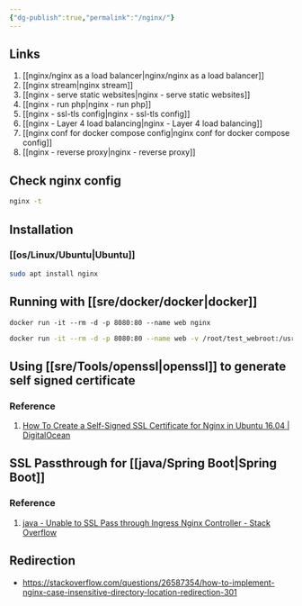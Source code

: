 ```yaml
---
{"dg-publish":true,"permalink":"/nginx/"}
---
```



## Links

1. [[nginx/nginx as a load balancer\|nginx/nginx as a load balancer]]
2. [[nginx stream\|nginx stream]]
3. [[nginx - serve static websites\|nginx - serve static websites]]
4. [[nginx - run php\|nginx - run php]]
5. [[nginx - ssl-tls config\|nginx - ssl-tls config]]
6. [[nginx - Layer 4 load balancing\|nginx - Layer 4 load balancing]]
7. [[nginx conf for docker compose config\|nginx conf for docker compose config]]
8. [[nginx - reverse proxy\|nginx - reverse proxy]]

## Check nginx config

```bash
nginx -t
```
## Installation

### [[os/Linux/Ubuntu\|Ubuntu]]

```bash
sudo apt install nginx
```

## Running with [[sre/docker/docker\|docker]]

```
docker run -it --rm -d -p 8080:80 --name web nginx
```

```bash
docker run -it --rm -d -p 8080:80 --name web -v /root/test_webroot:/usr/share/nginx/html nginx
```


## Using [[sre/Tools/openssl\|openssl]] to generate self signed certificate

### Reference 

1. [How To Create a Self-Signed SSL Certificate for Nginx in Ubuntu 16.04 | DigitalOcean](https://www.digitalocean.com/community/tutorials/how-to-create-a-self-signed-ssl-certificate-for-nginx-in-ubuntu-16-04)


## SSL Passthrough for [[java/Spring Boot\|Spring Boot]]

### Reference 

1. [java - Unable to SSL Pass through Ingress Nginx Controller - Stack Overflow](https://stackoverflow.com/questions/66196561/unable-to-ssl-pass-through-ingress-nginx-controller)


## Redirection

- https://stackoverflow.com/questions/26587354/how-to-implement-nginx-case-insensitive-directory-location-redirection-301